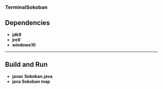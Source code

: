 ### TerminalSokoban
## Dependencies
+ **jdk9**
+ **jre9**
+ **windows10**
***
## Build and Run
+ **javac Sokoban.java**
+ **java Sokoban map**